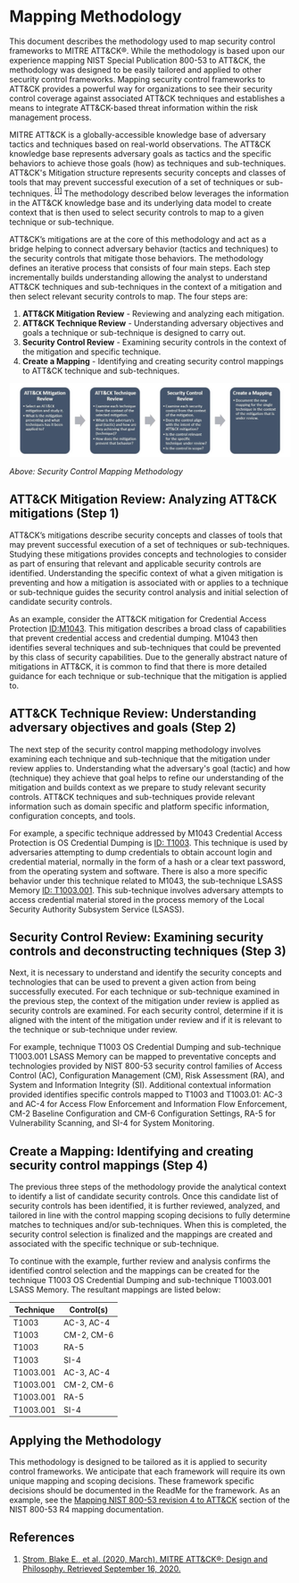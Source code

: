 # Mapping Methodology

This document describes the methodology used to map security control frameworks to MITRE ATT&CK®. While the methodology is based upon our experience mapping NIST Special Publication 800-53 to ATT&CK, the methodology was designed to be easily tailored and applied to other security control frameworks. Mapping security control frameworks to ATT&CK provides a powerful way for organizations to see their security control coverage against associated ATT&CK techniques and establishes a means to integrate ATT&CK-based threat information within the risk management process.  

MITRE ATT&CK is a globally-accessible knowledge base of adversary tactics and techniques based on real-world observations. The ATT&CK knowledge base represents adversary goals as tactics and the specific behaviors to achieve those goals (how) as techniques and sub-techniques. ATT&CK's Mitigation structure represents security concepts and classes of tools that may prevent successful execution of a set of techniques or sub-techniques. <sup>[[1]](https://attack.mitre.org/docs/ATTACK_Design_and_Philosophy_March_2020.pdf)</sup> The methodology described below leverages the information in the ATT&CK knowledge base and its underlying data model to create context that is then used to select security controls to map to a given technique or sub-technique.

ATT&CK’s mitigations are at the core of this methodology and act as a bridge helping to connect adversary behavior (tactics and techniques) to the security controls that mitigate those behaviors. The methodology defines an iterative process that consists of four main steps. Each step incrementally builds understanding allowing the analyst to understand ATT&CK techniques and sub-techniques in the context of a mitigation and then select relevant security controls to map. The four steps are:

1. **ATT&CK Mitigation Review** - Reviewing and analyzing each mitigation.
2. **ATT&CK Technique Review** - Understanding adversary objectives and goals a technique or sub-technique is designed to carry out.
3. **Security Control Review** - Examining security controls in the context of the mitigation and specific technique.
4. **Create a Mapping** - Identifying and creating security control mappings to ATT&CK technique and sub-techniques. 

<img src="/docs/mapping_overview.png" width="900px">

_Above: Security Control Mapping Methodology_

## ATT&CK Mitigation Review: Analyzing ATT&CK mitigations (Step 1)

ATT&CK’s mitigations describe security concepts and classes of tools that may prevent successful execution of a set of techniques or sub-techniques. Studying these mitigations provides concepts and technologies to consider as part of ensuring that relevant and applicable security controls are identified. Understanding the specific context of what a given mitigation is preventing and how a mitigation is associated with or applies to a technique or sub-technique guides the security control analysis and initial selection of candidate security controls.

As an example, consider the ATT&CK mitigation for Credential Access Protection [ID:M1043](https://attack.mitre.org/mitigations/M1043/). This mitigation describes a broad class of capabilities that prevent credential access and credential dumping. M1043 then identifies several techniques and sub-techniques that could be prevented by this class of security capabilities. Due to the generally abstract nature of mitigations in ATT&CK, it is common to find that there is more detailed guidance for each technique or sub-technique that the mitigation is applied to. 

## ATT&CK Technique Review: Understanding adversary objectives and goals (Step 2)

The next step of the security control mapping methodology involves examining each technique and sub-technique that the mitigation under review applies to. Understanding what the adversary's goal (tactic) and how (technique) they achieve that goal helps to refine our understanding of the mitigation and builds context as we prepare to study relevant security controls. ATT&CK techniques and sub-techniques provide relevant information such as domain specific and platform specific information, configuration concepts, and tools.

For example, a specific technique addressed by M1043 Credential Access Protection is OS Credential Dumping is [ID: T1003](https://attack.mitre.org/techniques/T1003). This technique is used by adversaries attempting to dump credentials to obtain account login and credential material, normally in the form of a hash or a clear text password, from the operating system and software. There is also a more specific behavior under this technique related to M1043, the sub-technique LSASS Memory [ID: T1003.001](https://attack.mitre.org/techniques/T1003/001). This sub-technique involves adversary attempts to access credential material stored in the process memory of the Local Security Authority Subsystem Service (LSASS). 

## Security Control Review: Examining security controls and deconstructing techniques (Step 3)

Next, it is necessary to understand and identify the security concepts and technologies that can be used to prevent a given action from being successfully executed. For each technique or sub-technique examined in the previous step, the context of the mitigation under review is applied as security controls are examined. For each security control, determine if it is aligned with the intent of the mitigation under review and if it is relevant to the technique or sub-technique under review. 

For example, technique T1003 OS Credential Dumping and sub-technique T1003.001 LSASS Memory can be mapped to preventative concepts and technologies provided by NIST 800-53 security control families of Access Control (AC), Configuration Management (CM), Risk Assessment (RA), and System and Information Integrity (SI). Additional contextual information provided identifies specific controls mapped to T1003 and T1003.01: AC-3 and AC-4 for Access Flow Enforcement and Information Flow Enforcement, CM-2 Baseline Configuration and CM-6 Configuration Settings, RA-5 for Vulnerability Scanning, and SI-4 for System Monitoring.

## Create a Mapping: Identifying and creating security control mappings (Step 4)

The previous three steps of the methodology provide the analytical context to identify a list of candidate security controls. Once this candidate list of security controls has been identified, it is further reviewed, analyzed, and tailored in line with the control mapping scoping decisions to fully determine matches to techniques and/or sub-techniques. When this is completed, the security control selection is finalized and the mappings are created and associated with the specific technique or sub-technique.

To continue with the example, further review and analysis confirms the identified control selection and the mappings can be created for the technique T1003 OS Credential Dumping and sub-technique T1003.001 LSASS Memory. The resultant mappings are listed below: 

| Technique | Control(s) |
| ---------- | -------- |
| T1003 | AC-3, AC-4 |
| T1003	| CM-2, CM-6 |
| T1003	| RA-5 |
| T1003	| SI-4 |
| T1003.001 | AC-3, AC-4 |
| T1003.001	| CM-2, CM-6 |
| T1003.001	| RA-5 |
| T1003.001	| SI-4 |

## Applying the Methodology

This methodology is designed to be tailored as it is applied to security control frameworks. We anticipate that each framework will require its own unique mapping and scoping decisions. These framework specific decisions should be documented in the ReadMe for the framework. As an example, see the [Mapping NIST 800-53 revision 4 to ATT&CK](/frameworks/nist800-53-r4#mapping-nist-800-53-revision-4-to-attck) section of the NIST 800-53 R4 mapping documentation. 

## References

1. [Strom, Blake E., et al. (2020, March). MITRE ATT&CK®: Design and Philosophy. Retrieved September 16, 2020.](https://attack.mitre.org/docs/ATTACK_Design_and_Philosophy_March_2020.pdf)
